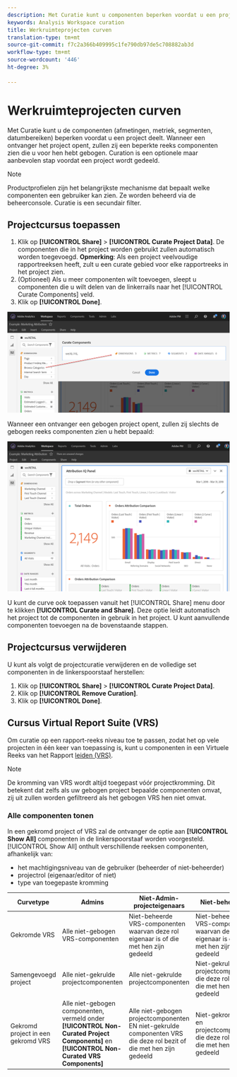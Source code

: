 ```yaml
---
description: Met Curatie kunt u componenten beperken voordat u een project deelt.
keywords: Analysis Workspace curation
title: Werkruimteprojecten curven
translation-type: tm+mt
source-git-commit: f7c2a366b409995c1fe790db97de5c708882ab3d
workflow-type: tm+mt
source-wordcount: '446'
ht-degree: 3%

---
```



# Werkruimteprojecten curven

Met Curatie kunt u de componenten (afmetingen, metriek, segmenten, datumbereiken) beperken voordat u een project deelt. Wanneer een ontvanger het project opent, zullen zij een beperkte reeks componenten zien die u voor hen hebt gebogen. Curation is een optionele maar aanbevolen stap voordat een project wordt gedeeld.

>[!NOTE]
> Productprofielen zijn het belangrijkste mechanisme dat bepaalt welke componenten een gebruiker kan zien. Ze worden beheerd via de beheerconsole. Curatie is een secundair filter.

## Projectcursus toepassen

1. Klik op **[!UICONTROL Share]** > **[!UICONTROL Curate Project Data]**.
De componenten die in het project worden gebruikt zullen automatisch worden toegevoegd.
   **Opmerking**: Als een project veelvoudige rapportreeksen heeft, zult u een curate gebied voor elke rapportreeks in het project zien.
1. (Optioneel) Als u meer componenten wilt toevoegen, sleept u componenten die u wilt delen van de linkerrails naar het [!UICONTROL Curate Components] veld.
1. Klik op **[!UICONTROL Done]**.

![](assets/curation-field.png)

Wanneer een ontvanger een gebogen project opent, zullen zij slechts de gebogen reeks componenten zien u hebt bepaald:

![](assets/curate-project.png)

U kunt de curve ook toepassen vanuit het [!UICONTROL Share] menu door te klikken **[!UICONTROL Curate and Share]**. Deze optie leidt automatisch het project tot de componenten in gebruik in het project. U kunt aanvullende componenten toevoegen na de bovenstaande stappen.

## Projectcursus verwijderen

U kunt als volgt de projectcuratie verwijderen en de volledige set componenten in de linkerspoorstaaf herstellen:
1. Klik op **[!UICONTROL Share]** > **[!UICONTROL Curate Project Data]**.
1. Klik op **[!UICONTROL Remove Curation]**.
1. Klik op **[!UICONTROL Done]**.

## Cursus Virtual Report Suite (VRS)

Om curatie op een rapport-reeks niveau toe te passen, zodat het op vele projecten in één keer van toepassing is, kunt u componenten in een Virtuele Reeks van het Rapport [leiden (VRS)](https://docs.adobe.com/content/help/en/analytics/components/virtual-report-suites/vrs-components.html).

>[!NOTE]
> De kromming van VRS wordt altijd toegepast vóór projectkromming. Dit betekent dat zelfs als uw gebogen project bepaalde componenten omvat, zij uit zullen worden gefiltreerd als het gebogen VRS hen niet omvat.

### Alle componenten tonen

In een gekromd project of VRS zal de ontvanger de optie aan **[!UICONTROL Show All]** componenten in de linkerspoorstaaf worden voorgesteld. [!UICONTROL Show All] onthult verschillende reeksen componenten, afhankelijk van:

* het machtigingsniveau van de gebruiker (beheerder of niet-beheerder)
* projectrol (eigenaar/editor of niet)
* type van toegepaste kromming

| Curvetype | Admins | Niet-Admin-projecteigenaars | Niet-beheerders |
|---|---|---|---|
| Gekromde VRS | Alle niet-gebogen VRS-componenten | Niet-beheerde VRS-componenten waarvan deze rol eigenaar is of die met hen zijn gedeeld | Niet-beheerde VRS-componenten waarvan deze rol eigenaar is of die met hen zijn gedeeld |
| Samengevoegd project | Alle niet-gekrulde projectcomponenten | Alle niet-gekrulde projectcomponenten | Niet-gekrulde projectcomponenten die deze rol bezit of die met hen zijn gedeeld |
| Gekromd project in een gekromd VRS | Alle niet-gebogen componenten, vermeld onder **[!UICONTROL Non-Curated Project Components]** en **[!UICONTROL Non-Curated VRS Components]** | Alle niet-gebogen projectcomponenten EN niet-gekrulde componenten VRS die deze rol bezit of die met hen zijn gedeeld | Niet-gekromde VRS en projectcomponenten die deze rol bezit of die met hen zijn gedeeld |
